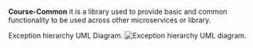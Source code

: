 **Course-Common** it is a library used to provide basic and common functionality to be used across other microservices or library.

Exception hierarchy UML Diagram.
![Exception hierarchy UML diagram.](https://github.com/crockzo/course-common/blob/main/Exception-hierarchy-uml-diagram.jpg?raw=true)